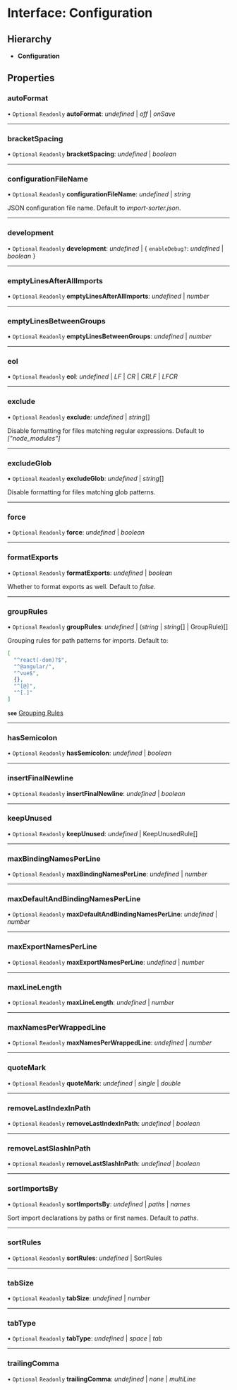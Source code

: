 # Interface: Configuration

## Hierarchy

* **Configuration**

## Properties

### autoFormat

• `Optional` `Readonly` **autoFormat**: *undefined* \| *off* \| *onSave*

___

### bracketSpacing

• `Optional` `Readonly` **bracketSpacing**: *undefined* \| *boolean*

___

### configurationFileName

• `Optional` `Readonly` **configurationFileName**: *undefined* \| *string*

JSON configuration file name. Default to _import-sorter.json_.

___

### development

• `Optional` `Readonly` **development**: *undefined* \| { `enableDebug?`: *undefined* \| *boolean*  }

___

### emptyLinesAfterAllImports

• `Optional` `Readonly` **emptyLinesAfterAllImports**: *undefined* \| *number*

___

### emptyLinesBetweenGroups

• `Optional` `Readonly` **emptyLinesBetweenGroups**: *undefined* \| *number*

___

### eol

• `Optional` `Readonly` **eol**: *undefined* \| *LF* \| *CR* \| *CRLF* \| *LFCR*

___

### exclude

• `Optional` `Readonly` **exclude**: *undefined* \| *string*[]

Disable formatting for files matching regular expressions. Default to _["node_modules"]_

___

### excludeGlob

• `Optional` `Readonly` **excludeGlob**: *undefined* \| *string*[]

Disable formatting for files matching glob patterns.

___

### force

• `Optional` `Readonly` **force**: *undefined* \| *boolean*

___

### formatExports

• `Optional` `Readonly` **formatExports**: *undefined* \| *boolean*

Whether to format exports as well. Default to _false_.

___

### groupRules

• `Optional` `Readonly` **groupRules**: *undefined* \| (*string* \| *string*[] \| GroupRule)[]

Grouping rules for path patterns for imports. Default to:
```json
[
  "^react(-dom)?$",
  "^@angular/",
  "^vue$",
  {},
  "^[@]",
  "^[.]"
]
```

**`see`** [Grouping Rules](../../../../wiki/Grouping-Rules)

___

### hasSemicolon

• `Optional` `Readonly` **hasSemicolon**: *undefined* \| *boolean*

___

### insertFinalNewline

• `Optional` `Readonly` **insertFinalNewline**: *undefined* \| *boolean*

___

### keepUnused

• `Optional` `Readonly` **keepUnused**: *undefined* \| KeepUnusedRule[]

___

### maxBindingNamesPerLine

• `Optional` `Readonly` **maxBindingNamesPerLine**: *undefined* \| *number*

___

### maxDefaultAndBindingNamesPerLine

• `Optional` `Readonly` **maxDefaultAndBindingNamesPerLine**: *undefined* \| *number*

___

### maxExportNamesPerLine

• `Optional` `Readonly` **maxExportNamesPerLine**: *undefined* \| *number*

___

### maxLineLength

• `Optional` `Readonly` **maxLineLength**: *undefined* \| *number*

___

### maxNamesPerWrappedLine

• `Optional` `Readonly` **maxNamesPerWrappedLine**: *undefined* \| *number*

___

### quoteMark

• `Optional` `Readonly` **quoteMark**: *undefined* \| *single* \| *double*

___

### removeLastIndexInPath

• `Optional` `Readonly` **removeLastIndexInPath**: *undefined* \| *boolean*

___

### removeLastSlashInPath

• `Optional` `Readonly` **removeLastSlashInPath**: *undefined* \| *boolean*

___

### sortImportsBy

• `Optional` `Readonly` **sortImportsBy**: *undefined* \| *paths* \| *names*

Sort import declarations by paths or first names. Default to _paths_.

___

### sortRules

• `Optional` `Readonly` **sortRules**: *undefined* \| SortRules

___

### tabSize

• `Optional` `Readonly` **tabSize**: *undefined* \| *number*

___

### tabType

• `Optional` `Readonly` **tabType**: *undefined* \| *space* \| *tab*

___

### trailingComma

• `Optional` `Readonly` **trailingComma**: *undefined* \| *none* \| *multiLine*
